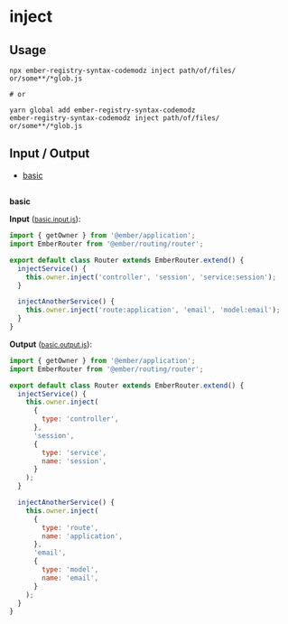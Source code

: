 # inject

## Usage

```
npx ember-registry-syntax-codemodz inject path/of/files/ or/some**/*glob.js

# or

yarn global add ember-registry-syntax-codemodz
ember-registry-syntax-codemodz inject path/of/files/ or/some**/*glob.js
```

## Input / Output

<!--FIXTURES_TOC_START-->

- [basic](#basic)
<!--FIXTURES_TOC_END-->

## <!--FIXTURES_CONTENT_START-->

<a id="basic">**basic**</a>

**Input** (<small>[basic.input.js](transforms/inject/__testfixtures__/basic.input.js)</small>):

```js
import { getOwner } from '@ember/application';
import EmberRouter from '@ember/routing/router';

export default class Router extends EmberRouter.extend() {
  injectService() {
    this.owner.inject('controller', 'session', 'service:session');
  }

  injectAnotherService() {
    this.owner.inject('route:application', 'email', 'model:email');
  }
}
```

**Output** (<small>[basic.output.js](transforms/inject/__testfixtures__/basic.output.js)</small>):

```js
import { getOwner } from '@ember/application';
import EmberRouter from '@ember/routing/router';

export default class Router extends EmberRouter.extend() {
  injectService() {
    this.owner.inject(
      {
        type: 'controller',
      },
      'session',
      {
        type: 'service',
        name: 'session',
      }
    );
  }

  injectAnotherService() {
    this.owner.inject(
      {
        type: 'route',
        name: 'application',
      },
      'email',
      {
        type: 'model',
        name: 'email',
      }
    );
  }
}
```

<!--FIXTURES_CONTENT_END-->
